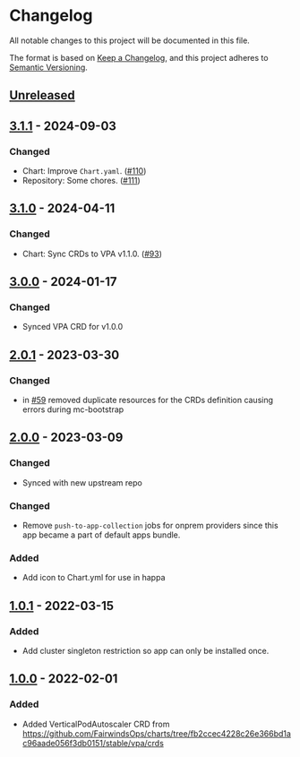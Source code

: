# Changelog

All notable changes to this project will be documented in this file.

The format is based on [Keep a Changelog](https://keepachangelog.com/en/1.0.0/),
and this project adheres to [Semantic Versioning](https://semver.org/spec/v2.0.0.html).

## [Unreleased]

## [3.1.1] - 2024-09-03

### Changed

- Chart: Improve `Chart.yaml`. ([#110](https://github.com/giantswarm/vertical-pod-autoscaler-crd/pull/110))
- Repository: Some chores. ([#111](https://github.com/giantswarm/vertical-pod-autoscaler-crd/pull/111))

## [3.1.0] - 2024-04-11

### Changed

- Chart: Sync CRDs to VPA v1.1.0. ([#93](https://github.com/giantswarm/vertical-pod-autoscaler-crd/pull/93))

## [3.0.0] - 2024-01-17

### Changed

- Synced VPA CRD for v1.0.0

## [2.0.1] - 2023-03-30

### Changed

- in [#59](https://github.com/giantswarm/vertical-pod-autoscaler-crd/pull/59) removed duplicate resources for the CRDs definition causing errors during mc-bootstrap

## [2.0.0] - 2023-03-09

### Changed

- Synced with new upstream repo

### Changed

- Remove `push-to-app-collection` jobs for onprem providers since this app became a part of default apps bundle.

### Added

- Add icon to Chart.yml for use in happa

## [1.0.1] - 2022-03-15

### Added

- Add cluster singleton restriction so app can only be installed once.

## [1.0.0] - 2022-02-01

### Added

- Added VerticalPodAutoscaler CRD from https://github.com/FairwindsOps/charts/tree/fb2ccec4228c26e366bd1ac96aade056f3db0151/stable/vpa/crds

[Unreleased]: https://github.com/giantswarm/vertical-pod-autoscaler-crd/compare/v3.1.1...HEAD
[3.1.1]: https://github.com/giantswarm/vertical-pod-autoscaler-crd/compare/v3.1.0...v3.1.1
[3.1.0]: https://github.com/giantswarm/vertical-pod-autoscaler-crd/compare/v3.0.0...v3.1.0
[3.0.0]: https://github.com/giantswarm/vertical-pod-autoscaler-crd/compare/v2.0.1...v3.0.0
[2.0.1]: https://github.com/giantswarm/vertical-pod-autoscaler-crd/compare/v2.0.0...v2.0.1
[2.0.0]: https://github.com/giantswarm/vertical-pod-autoscaler-crd/compare/v1.0.1...v2.0.0
[1.0.1]: https://github.com/giantswarm/vertical-pod-autoscaler-crd/compare/v1.0.0...v1.0.1
[1.0.0]: https://github.com/giantswarm/vertical-pod-autoscaler-crd/releases/tag/v1.0.0
